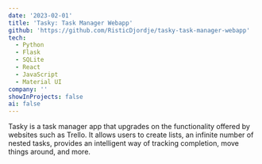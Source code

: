```yaml
---
date: '2023-02-01'
title: 'Tasky: Task Manager Webapp'
github: 'https://github.com/RisticDjordje/tasky-task-manager-webapp'
tech:
  - Python
  - Flask
  - SQLite
  - React
  - JavaScript
  - Material UI
company: ''
showInProjects: false
ai: false
---
```


Tasky is a task manager app that upgrades on the functionality offered by websites such as Trello. It allows users to create lists, an infinite number of nested tasks, provides an intelligent way of tracking completion, move things around, and more.
